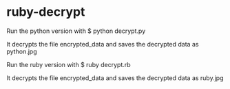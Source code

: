 ruby-decrypt
============

Run the python version with
$ python decrypt.py

It decrypts the file encrypted_data and saves the decrypted data as python.jpg


Run the ruby version with
$ ruby decrypt.rb

It decrypts the file encrypted_data and saves the decrypted data as ruby.jpg
